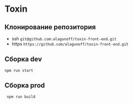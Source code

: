 # Toxin

## Клонирование репозитория
* ssh ```git@github.com:alagunoff/toxin-front-end.git```
* https ```https://github.com/alagunoff/toxin-front-end.git```

## Сборка dev
```npm run start```

## Сборка prod
``` npm run build```
